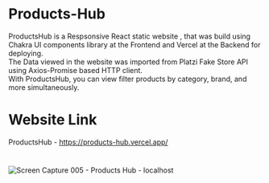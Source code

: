 # Products-Hub

ProductsHub is a Respsonsive React static website , that was build using Chakra UI components library at the Frontend and Vercel at the Backend for deploying.<br>
The Data viewed in the website was imported from Platzi Fake Store API using Axios-Promise based HTTP client.<br>
With ProductsHub, you can view filter products by category, brand, and more simultaneously.


# Website Link

ProductsHub - https://products-hub.vercel.app/
# 
![Screen Capture 005 - Products Hub - localhost](https://user-images.githubusercontent.com/45227782/226175381-2fb6dbef-bfca-4fbd-9a01-648c03c22753.jpg)
# 

